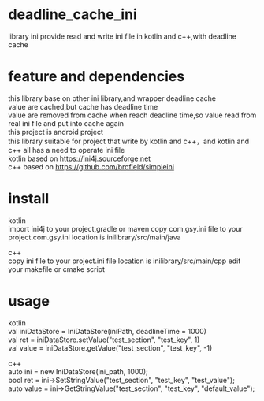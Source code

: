 # deadline_cache_ini
library ini provide read and write ini file in kotlin and c++,with deadline cache

# feature and dependencies
this library base on other ini library,and wrapper deadline cache  
value are cached,but cache has deadline time  
value are removed from cache when reach deadline time,so value read from real ini file and put into cache again  
this project is android project  
this library suitable for project that write by kotlin and c++，and kotlin and c++ all has a need to operate ini file  
kotlin based on https://ini4j.sourceforge.net  
c++ based on https://github.com/brofield/simpleini  

# install
kotlin  
import ini4j to your project,gradle or maven
copy com.gsy.ini file to your project.com.gsy.ini location is inilibrary/src/main/java

c++  
copy ini file to your project.ini file location is inilibrary/src/main/cpp
edit your makefile or cmake script

# usage
kotlin  
val iniDataStore = IniDataStore(iniPath, deadlineTime = 1000)  
val ret = iniDataStore.setValue("test_section", "test_key", 1)  
val value = iniDataStore.getValue("test_section", "test_key", -1)  

c++  
auto ini = new IniDataStore(ini_path, 1000);  
bool ret = ini->SetStringValue("test_section", "test_key", "test_value");  
auto value = ini->GetStringValue("test_section", "test_key", "default_value");  
